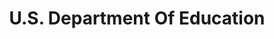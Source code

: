 ---
# This topic lives at
# https://digital.gov/topics/us-department-of-education

# Topic Title
title: "U.S. Department Of Education"

# description — keep it short and clear
# summary: ""

# Weight
weight: 1

# For more information on managing topics,
# see https://github.com/GSA/digitalgov.gov/wiki/topics
---